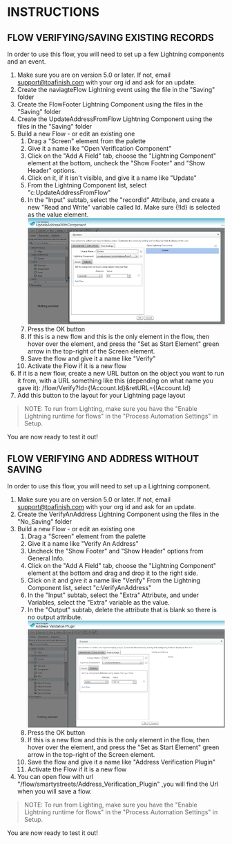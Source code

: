 # INSTRUCTIONS

## FLOW VERIFYING/SAVING EXISTING RECORDS

In order to use this flow, you will need to set up a few Lightning components and an event.

1. Make sure you are on version 5.0 or later.  If not, email support@toafinish.com with your org id and ask for an update.
2. Create the naviagteFlow Lightning event using the file in the "Saving" folder
3. Create the FlowFooter Lightning Component using the files in the "Saving" folder
4. Create the UpdateAddressFromFlow Lightning Component using the files in the "Saving" folder
5. Build a new Flow - or edit an existing one
   1. Drag a "Screen" element from the palette
   2. Give it a name like "Open Verification Component"
   3. Click on the "Add A Field" tab, choose the "Lightning Component" element at the bottom, uncheck the "Show Footer" and "Show Header" options.
   4. Click on it, if it isn't visible, and give it a name like "Update"
   5. From the Lightning Component list, select "c:UpdateAddressFromFlow"
   6. In the "Input" subtab, select the "recordId" Attribute, and create a new "Read and Write" variable called Id.  Make sure {!Id} is selected as the value element.
   ![Flow](FlowSetup.png)
   7. Press the OK button
   8. If this is a new flow and this is the only element in the flow, then hover over the element, and press the "Set as Start Element" green arrow in the top-right of the Screen element.
   9. Save the flow and give it a name like "Verify"
   10. Activate the Flow if it is a new flow
6. If it is a new flow, create a new URL button on the object you want to run it from, with a URL something like this (depending on what name you gave it): /flow/Verify?Id={!Account.Id}&retURL={!Account.Id}
7. Add this button to the layout for your Lightning page layout

> NOTE: To run from Lighting, make sure you have the "Enable Lightning runtime for flows" in the "Process Automation Settings" in Setup.

You are now ready to test it out!


## FLOW VERIFYING AND ADDRESS WITHOUT SAVING

In order to use this flow, you will need to set up a Lightning component.

1. Make sure you are on version 5.0 or later. If not, email support@toafinish.com with your org id and ask for an update.
2. Create the VerifyAnAddress Lightning Component using the files in the "No_Saving" folder
3. Build a new Flow - or edit an existing one
	1. Drag a "Screen" element from the palette
	2. Give it a name like "Verify An Address"
	3. Uncheck the "Show Footer" and "Show Header" options from General Info.
	4. Click on the "Add A Field" tab, choose the "Lightning Component" element at the bottom and drag and drop it to the right side.
	5. Click on it and give it a name like "Verify" From the Lightning Component list, select "c:VerifyAnAddress"
	6. In the "Input" subtab, select the "Extra" Attribute, and under Variables, select the "Extra" variable as the value.
	7. In the "Output" subtab, delete the attribute that is blank so there is no output attribute.
   ![Flow](FlowSetupNoSave.png)
   	8. Press the OK button
	9. If this is a new flow and this is the only element in the flow, then hover over the element, and press the "Set as Start Element" green arrow in the top-right of the Screen element.
	10. Save the flow and give it a name like "Address Verification Plugin"
	11. Activate the Flow if it is a new flow
4. You can open flow with url "/flow/smartystreets/Address_Verification_Plugin" ,you will find the Url when you will save a flow.

> NOTE: To run from Lighting, make sure you have the "Enable Lightning runtime for flows" in the "Process Automation Settings" in Setup.

You are now ready to test it out!
